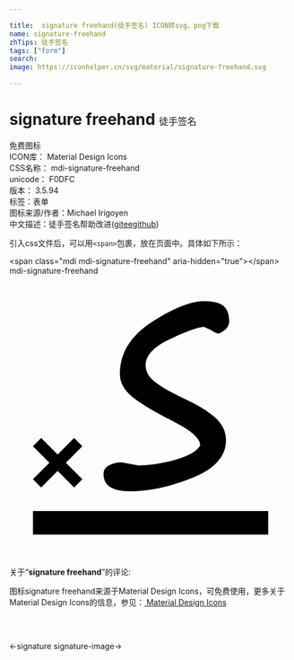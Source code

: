 ```yaml
---

title:  signature freehand(徒手签名) ICON转svg、png下载
name: signature-freehand
zhTips: 徒手签名
tags: ["form"]
search: 
image: https://iconhelper.cn/svg/material/signature-freehand.svg

---
```


# signature freehand  <small style="font-size: 60%;font-weight: 100">徒手签名</small>


<div class="detail-page">
<p>
<span><span class="badge-success badge">免费图标</span> </span>
<br/>
<span>
ICON库：
<span class="badge-secondary badge">Material Design Icons</span> 
</span>
<br/>
<span>
CSS名称：
<span class="badge-secondary badge">mdi-signature-freehand</span> 
</span>
<br/>
<span>
unicode：
<span class="badge-secondary badge">F0DFC</span> 
<copy-btn content='F0DFC' btn-title=""></copy-btn>
<copy-btn :content='String.fromCodePoint(parseInt("F0DFC", 16))' btn-title="复制U"></copy-btn>
</span>
<br/>
<span>
版本：
<span class="badge-secondary badge">3.5.94</span> 
</span><br/><span>标签：<span class="badge-light badge"><router-link to="/tags/form.html">表单</router-link></span></span>
<br/>
<span>图标来源/作者：<span class="badge-light badge">Michael Irigoyen</span></span> 
<br/>
<span class="zh-detail">中文描述：<span class="badge-primary badge">徒手签名</span><span class="help-link"><span>帮助改进</span>(<a href="https://gitee.com/liuwave/icon-helper/edit/master/json/material/signature-freehand.json" target="_blank" rel="noopener noreferrer">gitee</a><a href="https://github.com/liuwave/icon-helper/edit/master/json/material/signature-freehand.json" target="_blank" rel="noopener noreferrer">github</a></span>)</span><br/>
</p>
</div>
<div class="alert alert-dark">
  <i class="mdi mdi-signature-freehand mdi-48px"></i>
  <i class="mdi mdi-signature-freehand mdi-36px"></i>
  <i class="mdi mdi-signature-freehand mdi-24px"></i>
  <i class="mdi mdi-signature-freehand mdi-18px"></i>
</div>
<div>
  <p>引入css文件后，可以用<code>&lt;span&gt;</code>包裹，放在页面中。具体如下所示：    
  </p>
  <div class="alert alert-primary" style="font-size: 14px">
    &lt;span class="mdi mdi-signature-freehand" aria-hidden="true"&gt;&lt;/span&gt;
    <copy-btn content='<span class="mdi mdi-signature-freehand" aria-hidden="true"></span>'></copy-btn>
  </div>
  <div class="alert alert-secondary">
    <i class="mdi mdi-signature-freehand"
    style="font-size: 24px"
    aria-hidden="true"></i> mdi-signature-freehand
    <copy-btn content="mdi-signature-freehand" btn-title="复制图标名称"></copy-btn>
  </div>
</div>
<div id="svg" class="svg-wrap">
<svg xmlns="http://www.w3.org/2000/svg" viewBox="0 0 24 24"><path d="M22,22H2V20H22V22M6.2,17.3L5.5,18L4.1,16.6L2.7,18L2,17.3L3.4,15.9L2,14.5L2.7,13.8L4.1,15.2L5.5,13.8L6.2,14.5L4.8,15.9L6.2,17.3M16.22,14.43C16.22,13.85 15.5,13.2 14.06,12.46C12.23,11.54 11,10.79 10.36,10.24C9.71,9.68 9.39,9.06 9.39,8.37C9.39,6.59 10.3,5.12 12.12,3.95C13.94,2.78 15.43,2.19 16.57,2.19C17.31,2.19 17.85,2.32 18.18,2.58C18.5,2.83 18.68,3.27 18.68,3.9C18.68,4.18 18.56,4.42 18.31,4.63C18.07,4.83 17.87,4.93 17.74,4.93C17.63,4.93 17.43,4.83 17.13,4.64L16.55,4.38C16.08,4.38 15.14,4.71 13.71,5.38C12.29,6.04 11.58,6.79 11.58,7.63C11.58,8.14 11.82,8.6 12.32,9C12.82,9.42 13.71,9.93 15,10.53C16.03,11 16.86,11.5 17.5,12.07C18.1,12.61 18.41,13.25 18.41,14C18.41,15.34 17.47,16.41 15.58,17.17C13.7,17.94 11.9,18.32 10.19,18.32C8.75,18.32 8,17.83 8,16.86C8,16.5 8.19,16.27 8.5,16.11C8.83,15.95 9.16,15.87 9.5,15.87L10.25,16L10.97,16.13C11.95,16.13 13,15.97 14.13,15.64C15.26,15.32 15.96,14.91 16.22,14.43Z" /></svg>
</div>
<detail full-name='mdi-signature-freehand'></detail>
<div class="icon-detail__container">
<p>关于“<b>signature freehand</b>”的评论:</p>
</div>
<Vssue title="关于“signature freehand”的评论" />    
<div><p>图标signature freehand来源于Material Design Icons，可免费使用，更多关于 Material Design Icons的信息，参见：<a target="_blank" href="https://iconhelper.cn/material.html"> Material Design Icons</a>
</p></div>

<div style="padding:2rem 0 " class="page-nav"><p class="inner"><span class="prev">←<router-link to="/icon/signature.html">signature</router-link></span> <span class="next"><router-link to="/icon/signature-image.html">signature-image</router-link>→</span></p></div>

